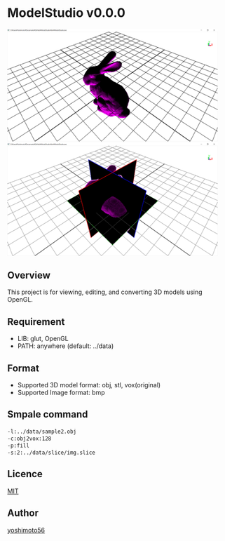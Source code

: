 ModelStudio v0.0.0
====

<img src="overview1.png" width="480"><img src="overview2.png" width="480">

## Overview

This project is for viewing, editing, and converting 3D models using OpenGL.

## Requirement

- LIB: glut, OpenGL
- PATH: anywhere (default: ../data)

## Format
- Supported 3D model format: obj, stl, vox(original)
- Supported Image format: bmp


## Smpale command

	-l:../data/sample2.obj
	-c:obj2vox:128
	-p:fill
	-s:2:../data/slice/img.slice

## Licence

[MIT](https://github.com/yoshimoto56/modelstudio/blob/master/LICENSE)


## Author

[yoshimoto56](https://github.com/yoshimoto56)